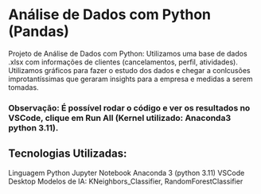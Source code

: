 # Análise de Dados com Python (Pandas)
Projeto de Análise de Dados com Python: Utilizamos uma base de dados .xlsx com informações de clientes (cancelamentos, perfil, atividades).
Utilizamos gráficos para fazer o estudo dos dados e chegar a conlcusões improtantíssimas que geraram insights para a empresa e medidas a serem tomadas.

### Observação: É possível rodar o código e ver os resultados no VSCode, clique em Run All (Kernel utilizado: Anaconda3 python 3.11).

## Tecnologias Utilizadas:
Linguagem Python
Jupyter Notebook
Anaconda 3 (python 3.11)
VSCode Desktop
Modelos de IA: KNeighbors_Classifier, RandomForestClassifier
